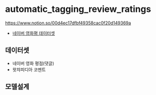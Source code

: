 # automatic_tagging_review_ratings

https://www.notion.so/00d4ec17dfbf49358cac0f20d149369a

- [네이버 영화평 데이터셋](https://github.com/e9t/nsmc)


## 데이터셋
- 네이버 영화 평점(댓글)
- 왓챠피디아 코멘트

## 모델설계
